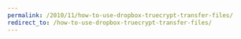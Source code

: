 ```yaml
---
permalink: /2010/11/how-to-use-dropbox-truecrypt-transfer-files/
redirect_to: /how-to-use-dropbox-truecrypt-transfer-files/
---
```

